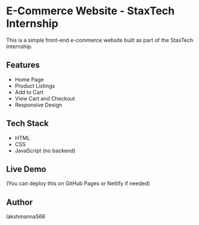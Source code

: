 # E-Commerce Website - StaxTech Internship

This is a simple front-end e-commerce website built as part of the StaxTech Internship.

## Features

- Home Page
- Product Listings
- Add to Cart
- View Cart and Checkout
- Responsive Design

## Tech Stack

- HTML
- CSS
- JavaScript (no backend)

## Live Demo

(You can deploy this on GitHub Pages or Netlify if needed)

## Author

lakshmanna566
